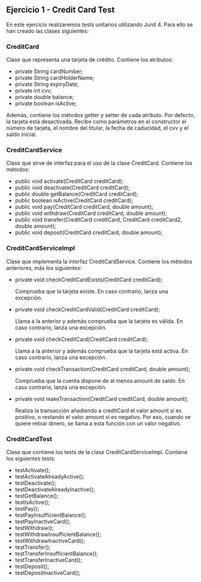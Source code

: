 ## Ejercicio 1 - Credit Card Test

En este ejercicio realizaremos tests unitarios utilizando Junit 4. Para ello se han creado las clases siguientes:

### CreditCard
Clase que representa una tarjeta de crédito. Contiene los atributos:

- private String cardNumber;
- private String cardHolderName;
- private String expiryDate;
- private int cvv;
- private double balance;
- private boolean isActive;

Además, contiene los métodos getter y setter de cada atributo. Por defecto, la tarjeta está desactivada. Recibe como parámetros en el constructor el número de tarjeta, el nombre del titular, la fecha de caducidad, el cvv y el saldo inicial.

### CreditCardService
Clase que sirve de interfaz para el uso de la clase CreditCard. Contiene los métodos:

- public void activate(CreditCard creditCard);
- public void deactivate(CreditCard creditCard);
- public double getBalance(CreditCard creditCard);
- public boolean isActive(CreditCard creditCard);
- public void pay(CreditCard creditCard, double amount);
- public void withdraw(CreditCard creditCard, double amount);
- public void transfer(CreditCard creditCard, CreditCard creditCard2, double amount);
- public void deposit(CreditCard creditCard, double amount);

### CreditCardServiceImpl
Clase que implementa la interfaz CreditCardService. Contiene los métodos anteriores, más los siguientes:

- private void checkCreditCardExists(CreditCard creditCard);

    Comprueba que la tarjeta existe. En caso contrario, lanza una excepción.

- private void checkCreditCardValid(CreditCard creditCard);

    Llama a la anterior y además comprueba que la tarjeta es válida. En caso contrario, lanza una excepción.

- private void checkCreditCard(CreditCard creditCard);

    Llama a la anterior y además comprueba que la tarjeta está activa. En caso contrario, lanza una excepción.

- private void checkTransaction(CreditCard creditCard, double amount);

    Comprueba que la cuenta dispone de al menos amount de saldo. En caso contrario, lanza una excepción.

- private void makeTransaction(CreditCard creditCard, double amount);

    Realiza la transacción añadiendo a creditCard el valor amount si es positivo, o restando el valor amount si es negativo. Por eso, cuando se quiere retirar dinero, se llama a esta función con un valor negativo.

### CreditCardTest

Clase que contiene los tests de la clase CreditCardServiceImpl. Contiene los siguientes tests:

- testActivate();
- testActivateAlreadyActive();
- testDeactivate();
- testDeactivateAlreadyInactive();
- testGetBalance();
- testIsActive();
- testPay();
- testPayInsufficientBalance();
- testPayInactiveCard();
- testWithdraw();
- testWithdrawInsufficientBalance();
- testWithdrawInactiveCard();
- testTransfer();
- testTransferInsufficientBalance();
- testTransferInactiveCard();
- testDeposit();
- testDepositInactiveCard();